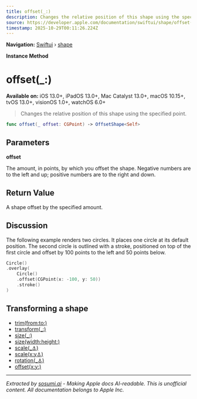 ```yaml
---
title: offset(_:)
description: Changes the relative position of this shape using the specified point.
source: https://developer.apple.com/documentation/swiftui/shape/offset(_:)
timestamp: 2025-10-29T00:11:26.224Z
---
```


**Navigation:** [Swiftui](/documentation/swiftui) › [shape](/documentation/swiftui/shape)

**Instance Method**

# offset(_:)

**Available on:** iOS 13.0+, iPadOS 13.0+, Mac Catalyst 13.0+, macOS 10.15+, tvOS 13.0+, visionOS 1.0+, watchOS 6.0+

> Changes the relative position of this shape using the specified point.

```swift
func offset(_ offset: CGPoint) -> OffsetShape<Self>
```

## Parameters

**offset**

The amount, in points, by which you offset the shape. Negative numbers are to the left and up; positive numbers are to the right and down.



## Return Value

A shape offset by the specified amount.

## Discussion

The following example renders two circles. It places one circle at its default position. The second circle is outlined with a stroke, positioned on top of the first circle and offset by 100 points to the left and 50 points below.

```swift
Circle()
.overlay(
    Circle()
    .offset(CGPoint(x: -100, y: 50))
    .stroke()
)
```

## Transforming a shape

- [trim(from:to:)](/documentation/swiftui/shape/trim(from:to:))
- [transform(_:)](/documentation/swiftui/shape/transform(_:))
- [size(_:)](/documentation/swiftui/shape/size(_:))
- [size(width:height:)](/documentation/swiftui/shape/size(width:height:))
- [scale(_:anchor:)](/documentation/swiftui/shape/scale(_:anchor:))
- [scale(x:y:anchor:)](/documentation/swiftui/shape/scale(x:y:anchor:))
- [rotation(_:anchor:)](/documentation/swiftui/shape/rotation(_:anchor:))
- [offset(x:y:)](/documentation/swiftui/shape/offset(x:y:))

---

*Extracted by [sosumi.ai](https://sosumi.ai) - Making Apple docs AI-readable.*
*This is unofficial content. All documentation belongs to Apple Inc.*
